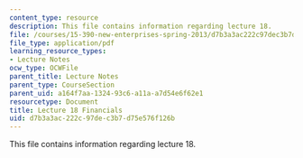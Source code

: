 ```yaml
---
content_type: resource
description: This file contains information regarding lecture 18.
file: /courses/15-390-new-enterprises-spring-2013/d7b3a3ac222c97dec3b7d75e576f126b_MIT15_390S13_lec18.pdf
file_type: application/pdf
learning_resource_types:
- Lecture Notes
ocw_type: OCWFile
parent_title: Lecture Notes
parent_type: CourseSection
parent_uid: a164f7aa-1324-93c6-a11a-a7d54e6f62e1
resourcetype: Document
title: Lecture 18 Financials
uid: d7b3a3ac-222c-97de-c3b7-d75e576f126b
---
```

This file contains information regarding lecture 18.

